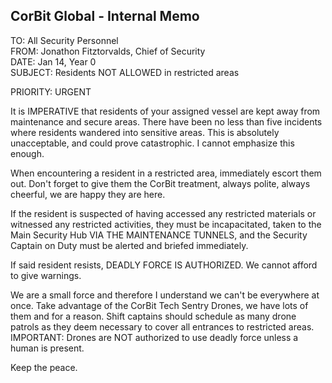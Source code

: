 ## CorBit Global - Internal Memo

TO: All Security Personnel  
FROM: Jonathon Fitztorvalds, Chief of Security  
DATE: Jan 14, Year 0  
SUBJECT: Residents NOT ALLOWED in restricted areas

PRIORITY: URGENT

It is IMPERATIVE that residents of your assigned vessel are kept away from maintenance and secure areas. There have been no less than five incidents where residents wandered into sensitive areas. This is absolutely unacceptable, and could prove catastrophic. I cannot emphasize this enough.

When encountering a resident in a restricted area, immediately escort them out. Don't forget to give them the CorBit treatment, always polite, always cheerful, we are happy they are here.

If the resident is suspected of having accessed any restricted materials or witnessed any restricted activities, they must be incapacitated, taken to the Main Security Hub VIA THE MAINTENANCE TUNNELS, and the Security Captain on Duty must be alerted and briefed immediately.

If said resident resists, DEADLY FORCE IS AUTHORIZED. We cannot afford to give warnings.

We are a small force and therefore I understand we can't be everywhere at once. Take advantage of the CorBit Tech Sentry Drones, we have lots of them and for a reason. Shift captains should schedule as many drone patrols as they deem necessary to cover all entrances to restricted areas. IMPORTANT: Drones are NOT authorized to use deadly force unless a human is present.

Keep the peace.
